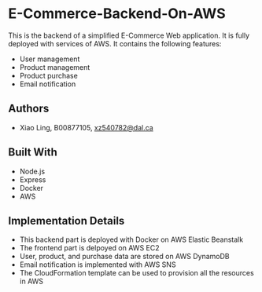 # E-Commerce-Backend-On-AWS

This is the backend of a simplified E-Commerce Web application. It is fully deployed with services of AWS. It contains the following features:

* User management
* Product management
* Product purchase
* Email notification

## Authors

* Xiao Ling, B00877105, xz540782@dal.ca

## Built With

* Node.js
* Express
* Docker
* AWS

## Implementation Details

* This backend part is deployed with Docker on AWS Elastic Beanstalk
* The frontend part is delpoyed on AWS EC2
* User, product, and purchase data are stored on AWS DynamoDB
* Email notification is implemented with AWS SNS
* The CloudFormation template can be used to provision all the resources in AWS

